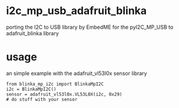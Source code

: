 # i2c_mp_usb_adafruit_blinka
porting the I2C to USB library by EmbedME for the pyI2C_MP_USB to adafruit_blinka library

# usage
an simple example with the adafruit_vl53l0x sensor library
```
from blinka_mp_i2c import BlinkaMpI2C
i2c = BlinkaMpI2C()
sensor = adafruit_vl53l0x.VL53L0X(i2c, 0x29)
# do stuff with your sensor
```